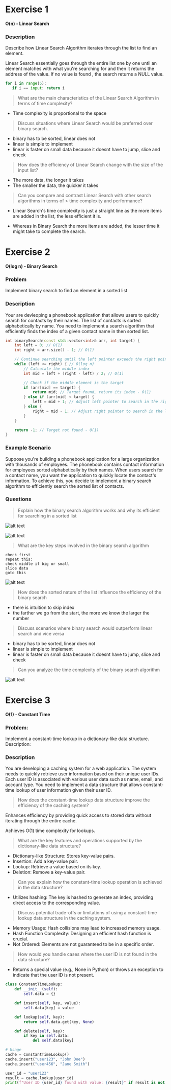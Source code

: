 # Exercise 1

**O(n) - Linear Search**

### Description

Describe how Linear Search Algorithm iterates through the list to find an element.

Linear Search essentially goes through the entire list one by one until an element matches with what you're searching for and then it returns the address of the value. If no value is found , the search returns a NULL value.

```python
for i in range(5):
   if i == input: return i
```

> What are the main characteristics of the Linear Search Algorithm in terms of time complexity?

-  Time complexity is proportional to the space

> Discuss situations where Linear Search would be preferred over binary search.

-  binary has to be sorted, linear does not
-  linear is simple to implement
-  linear is faster on small data because it
   doesnt have to jump, slice and check

> How does the efficiency of Linear Search change with the size of the input list?

-  The more data, the longer it takes
-  The smaller the data, the quicker it takes

> Can you compare and contrast Linear Search with other search algorithms in terms of > time complexity and performance?

-  Linear Search's time complexity is just a straight line as the more items are added in the list, the less efficient it is.

-  Whereas in Binary Search the more items are added, the lesser time it might take to complete the search.

# Exercise 2

**O(log n) - Binary Search**

### Problem

Implement binary search to find an element in a sorted list

### Description

Your are devleoping a phonebook application that allows users to quickly search for contacts by their names. The list of contacts is sorted alphabetically by name. You need to implement a search algorithm that efficiently finds the index of a given contact name in then sorted list.

```cpp
int binarySearch(const std::vector<int>& arr, int target) {
    int left = 0; // O(1)
    int right = arr.size() - 1; // O(1)

    // Continue searching until the left pointer exceeds the right pointer
    while (left <= right) { // O(log n)
        // Calculate the middle index
        int mid = left + (right - left) / 2; // O(1)

        // Check if the middle element is the target
        if (arr[mid] == target) {
            return mid; // Target found, return its index - O(1)
        } else if (arr[mid] < target) {
            left = mid + 1; // Adjust left pointer to search in the right half - O(1)
        } else {
            right = mid - 1; // Adjust right pointer to search in the left half - O(1)
        }
    }

    return -1; // Target not found - O(1)
}
```

### Example Scenario

Suppose you're building a phonebook application for a large organization with thousands of employees. The phonebook contains contact information for employees sorted alphabetically by their names. When users search for a contact name, you want the application to quickly locate the contact's information. To achieve this, you decide to implement a binary search algorithm to efficiently search the sorted list of contacts.

### Questions

> Explain how the binary search algorithm works and why its efficient for searching in a sorted list

![alt text](image-4.gif)

![alt text](image-3.png)

> What are the key steps involved in the binary search algorithm

```
check first
repeat this:
check middle if big or small
slice data
goto this
```

![alt text](image-2.png)

> How does the sorted nature of the list influence the efficiency of the binary search

-  there is intuition to skip index
-  the farther we go from the start, the more we know the
   larger the number

> Discuss scenarios where binary search would outperform linear search and vice versa

-  binary has to be sorted, linear does not
-  linear is simple to implement
-  linear is faster on small data because it
   doesnt have to jump, slice and check

> Can you analyze the time complexity of the binary search algorithm

![alt text](image.png)

# Exercise 3

**O(1) - Constant Time**

### Problem:

Implement a constant-time lookup in a dictionary-like data structure.
Description:

### Description

You are developing a caching system for a web application. The system needs to quickly retrieve
user information based on their unique user IDs. Each user ID is associated with various user data
such as name, email, and account type. You need to implement a data structure that allows
constant-time lookup of user information given their user ID.

> How does the constant-time lookup data structure improve the efficiency of the caching system?

Enhances efficiency by providing quick access to stored data without iterating through the entire cache.

Achieves O(1) time complexity for lookups.

> What are the key features and operations supported by the dictionary-like data structure?

-  Dictionary-like Structure: Stores key-value pairs.
-  Insertion: Add a key-value pair.
-  Lookup: Retrieve a value based on its key.
-  Deletion: Remove a key-value pair.

> Can you explain how the constant-time lookup operation is achieved in the data structure?

-  Utilizes hashing: The key is hashed to generate an index, providing direct access to the corresponding value.

> Discuss potential trade-offs or limitations of using a constant-time lookup data structure in the caching system.

-  Memory Usage: Hash collisions may lead to increased memory usage.
-  Hash Function Complexity: Designing an efficient hash function is crucial.
-  Not Ordered: Elements are not guaranteed to be in a specific order.

> How would you handle cases where the user ID is not found in the data structure?

-  Returns a special value (e.g., None in Python) or throws an exception to indicate that the user ID is not present.

```python
class ConstantTimeLookup:
    def __init__(self):
        self.data = {}

    def insert(self, key, value):
        self.data[key] = value

    def lookup(self, key):
        return self.data.get(key, None)

    def delete(self, key):
        if key in self.data:
            del self.data[key]
```

```python
# Usage
cache = ConstantTimeLookup()
cache.insert("user123", "John Doe")
cache.insert("user456", "Jane Smith")

user_id = "user123"
result = cache.lookup(user_id)
print(f"User ID {user_id} found with value: {result}" if result is not None else f"User ID {user_id} not found")
```
